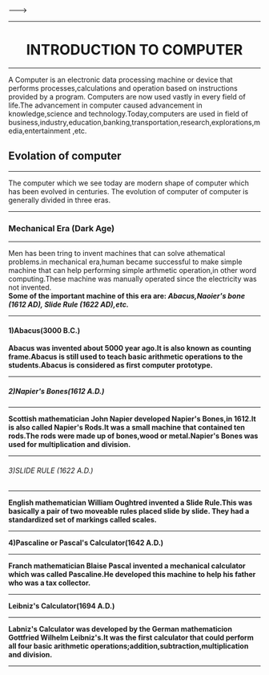 
--->
<html>
   <head>
     <title>Introducation To Computer</title>
   </head>
   <body>
      <hr>
      <Body style="background-color:offwhite;">
      <h1><CENTER>INTRODUCTION TO COMPUTER</h1>
      <HR>
      A Computer is an electronic data processing machine or device that performs processes,calculations and operation based on  instructions
      provided by a program. Computers are now used vastly in every field of life.The advancement in computer  caused advancement in knowledge,science
      and technology.Today,computers are used in field of business,industry,education,banking,transportation,research,explorations,media,entertainment
      ,etc.</p>
      <h2>Evolation of computer</h2>
      <hr>
      <p>The computer which we see today are modern shape of computer which has been evolved in centuries.
The evolution of computer of computer is generally divided in three eras.</p>
      <hr>
      <h3>Mechanical Era (Dark Age)</h3>
      <hr>
      <p>
      Men has been tring to invent machines that can solve athematical problems.in mechanical era,human became successful to make
simple machine that can help performing simple arthmetic operation,in other word  computing.These machine was manually
operated since the electricity was not invented.
       <br>
       <b>Some of the important machine of this era are: </b>
       <b>
       <i>Abacus,Naoier's bone (1612 AD), Slide Rule (1622 AD),etc.</i>
       </p>
       <hr>
       <h4>1)Abacus(3000 B.C.)</h4
       <hr>
       <p>
       Abacus was invented about 5000 year ago.It is also known as counting frame.Abacus is still used to teach basic arithmetic 
       operations  to the students.Abacus is considered as first computer prototype.</p>
       <hr>
       <h5>2)Napier's Bones(1612 A.D.)</h5>
       <hr>
       <p>
       Scottish mathematician John Napier developed Napier's Bones,in 1612.It is also called Napier's Rods.It was a small machine 
       that contained ten rods.The rods were made up of bones,wood or metal.Napier's Bones was used for multiplication and division.</p>
       <hr>
       <h6>3)SLIDE RULE (1622 A.D.)</h6>
       <hr>
       <P>
       English mathematician William Oughtred invented a Slide Rule.This was basically a pair of two moveable rules placed slide by slide.
       They had a standardized set of markings called scales.</P> 
       <hr>
       <h7>4)Pascaline or Pascal's Calculator(1642 A.D.)</h7>
       <hr>
       <p>
       Franch mathematician Blaise Pascal invented a mechanical calculator which was called Pascaline.He developed this machine to help
       his father who was a tax collector.</p>
       <hr>
       <h8>Leibniz's Calculator(1694 A.D.)</h8>
       <hr>
       <p>
       Labniz's Calculator was developed by the German mathematicion Gottfried Wilhelm Leibniz's.It was the first calculator that could 
       perform all four basic arithmetic operations;addition,subtraction,multiplication and division.
       <hr>

       

